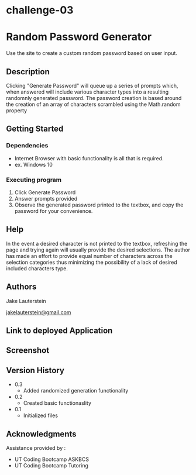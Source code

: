 # challenge-03

# Random Password Generator

Use the site to create a custom random password based on user input.

## Description

Clicking "Generate Password" will queue up a series of prompts which, when answered will include various character types into 
a resulting randomnly generated password. The password creation is based around the creation of an array of characters scrambled using the Math.random property

## Getting Started

### Dependencies

* Internet Browser with basic functionality is all that is required.
* ex. Windows 10

### Executing program

1. Click Generate Password
2. Answer prompts provided
3. Observe the generated password printed to the textbox, and copy the password for your convenience. 

## Help

In the event a desired character is not printed to the textbox, refreshing the page and trying again will 
usually provide the desired selections. The author has made an effort to provide equal number of characters across 
the selection categories thus minimizing the possibility of a lack of desired included characters type.

## Authors

Jake Lauterstein

jakelauterstein@gmail.com

## Link to deployed Application

## Screenshot 



## Version History
* 0.3 
    * Added randomized generation functionality
* 0.2
    * Created basic functionaslity
* 0.1
    * Initialized files



## Acknowledgments

Assistance provided by :

* UT Coding Bootcamp ASKBCS
* UT Coding Bootcamp Tutoring

